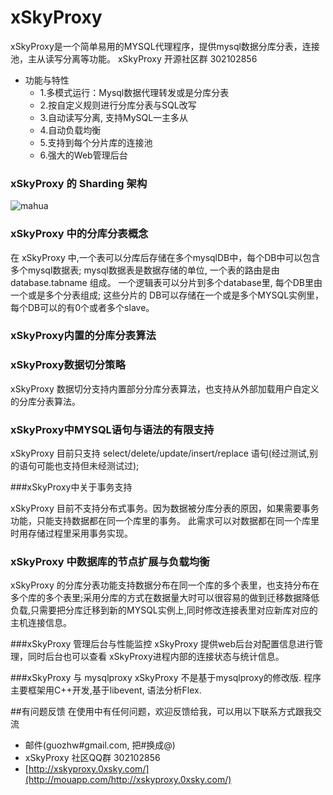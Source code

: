 xSkyProxy
=====
xSkyProxy是一个简单易用的MYSQL代理程序，提供mysql数据分库分表，连接池，主从读写分离等功能。 xSkyProxy 开源社区群 302102856

* 功能与特性
    * 1.多模式运行：Mysql数据代理转发或是分库分表
    * 2.按自定义规则进行分库分表与SQL改写
    * 3.自动读写分离, 支持MySQL一主多从
    * 4.自动负载均衡
    * 5.支持到每个分片库的连接池
    * 6.强大的Web管理后台


### xSkyProxy 的 Sharding 架构
![mahua](http://xskyproxy.0xsky.com/images/plans.png)

### xSkyProxy 中的分库分表概念

在 xSkyProxy 中,一个表可以分库后存储在多个mysqlDB中，每个DB中可以包含多个mysql数据表; mysql数据表是数据存储的单位, 一个表的路由是由 database.tabname 组成。 一个逻辑表可以分片到多个database里, 每个DB里由一个或是多个分表组成; 这些分片的 DB可以存储在一个或是多个MYSQL实例里，每个DB可以的有0个或者多个slave。


### xSkyProxy内置的分库分表算法


### xSkyProxy数据切分策略
xSkyProxy 数据切分支持内置部分分库分表算法，也支持从外部加载用户自定义的分库分表算法。

### xSkyProxy中MYSQL语句与语法的有限支持
xSkyProxy 目前只支持 select/delete/update/insert/replace 语句(经过测试,别的语句可能也支持但未经测试过);

###xSkyProxy中关于事务支持

xSkyProxy 目前不支持分布式事务。因为数据被分库分表的原因，如果需要事务功能，只能支持数据都在同一个库里的事务。 此需求可以对数据都在同一个库里时用存储过程里采用事务实现。

### xSkyProxy 中数据库的节点扩展与负载均衡
xSkyProxy 的分库分表功能支持数据分布在同一个库的多个表里，也支持分布在多个库的多个表里;采用分库的方式在数据量大时可以很容易的做到迁移数据降低负载,只需要把分库迁移到新的MYSQL实例上,同时修改连接表里对应新库对应的主机连接信息。

###xSkyProxy 管理后台与性能监控
xSkyProxy 提供web后台对配置信息进行管理，同时后台也可以查看 xSkyProxy进程内部的连接状态与统计信息。

###xSkyProxy 与 mysqlproxy 
xSkyProxy 不是基于mysqlproxy的修改版. 程序主要框架用C++开发,基于libevent, 语法分析Flex.


##有问题反馈
在使用中有任何问题，欢迎反馈给我，可以用以下联系方式跟我交流

* 邮件(guozhw#gmail.com, 把#换成@)
* xSkyProxy 社区QQ群 302102856
* [http://xskyproxy.0xsky.com/](http://mouapp.com/http://xskyproxy.0xsky.com/)